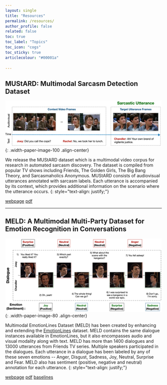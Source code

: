 ```yaml
---
layout: single
title: "Resources"
permalink: /resources/
author_profile: false
related: false
toc: true
toc_label: "Topics"
toc_icon: "cogs"
toc_sticky: true
articlecolour: "#00001a"

---
```






## MUStARD: Multimodal Sarcasm Detection Dataset  

![image-center](/assets/images/resources/mustard.png){: .width-paper-image-100 .align-center}


We release the MUStARD dataset which is a multimodal video corpus for research in automated sarcasm discovery. The dataset is compiled from popular TV shows including Friends, The Golden Girls, The Big Bang Theory, and Sarcasmaholics Anonymous. MUStARD consists of audiovisual utterances annotated with sarcasm labels. Each utterance is accompanied by its context, which provides additional information on the scenario where the utterance occurs.
{: style="text-align: justify;"}

<a href="https://github.com/soujanyaporia/MUStARD" target="_blank" class="btn btn--inverse btn--small" role="button">webpage</a> <a href="https://www.aclweb.org/anthology/P19-1455.pdf" target="_blank" class="btn btn--inverse btn--small" role="button">pdf</a>


<hr>


## MELD: A Multimodal Multi-Party Dataset for Emotion Recognition in Conversations    

![image-center](/assets/images/resources/meld.png){: .width-paper-image-80 .align-center}


Multimodal EmotionLines Dataset (MELD) has been created by enhancing and extending the [EmotionLines](https://arxiv.org/abs/1802.08379) dataset. MELD contains the same dialogue instances available in EmotionLines, but it also encompasses audio and visual modality along with text. MELD has more than 1400 dialogues and 13000 utterances from Friends TV series. Multiple speakers participated in the dialogues. Each utterance in a dialogue has been labeled by any of these seven emotions -- Anger, Disgust, Sadness, Joy, Neutral, Surprise and Fear. MELD also has sentiment (positive, negative and neutral) annotation for each utterance. 
{: style="text-align: justify;"}

<a href="https://affective-meld.github.io/" target="_blank" class="btn btn--inverse btn--small" role="button">webpage</a> <a href="https://arxiv.org/pdf/1810.02508.pdf" target="_blank" class="btn btn--inverse btn--small" role="button">pdf</a> <a href="https://github.com/SenticNet/MELD" target="_blank" class="btn btn--inverse btn--small" role="button">baselines</a>



